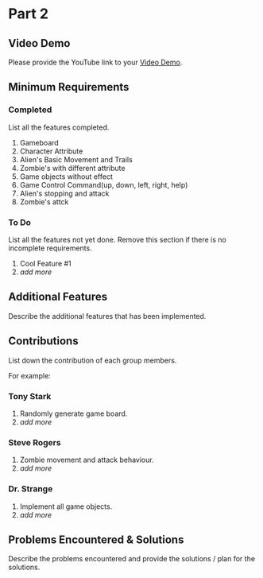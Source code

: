 # Part 2

## Video Demo

Please provide the YouTube link to your [Video Demo](https://youtube.com).

## Minimum Requirements

### Completed

List all the features completed.

1. Gameboard
2. Character Attribute
3. Alien's Basic Movement and Trails
4. Zombie's with different attribute
5. Game objects without effect
6. Game Control Command(up, down, left, right, help)
7. Alien's stopping and attack
8. Zombie's attck

### To Do

List all the features not yet done. Remove this section if there is no incomplete requirements.

1. Cool Feature #1
2. *add more*

## Additional Features

Describe the additional features that has been implemented.

## Contributions

List down the contribution of each group members.

For example:

### Tony Stark

1. Randomly generate game board.
2. *add more*

### Steve Rogers

1. Zombie movement and attack behaviour.
2. *add more*

### Dr. Strange

1. Implement all game objects.
2. *add more*

## Problems Encountered & Solutions

Describe the problems encountered and provide the solutions / plan for the solutions.